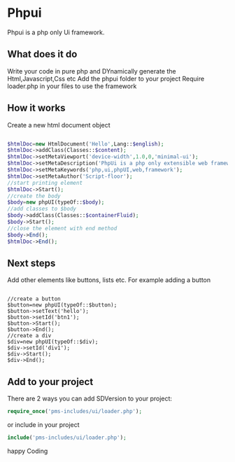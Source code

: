 # Phpui
Phpui is a php only Ui framework.<br>
## What does it do
Write your code in pure php and DYnamically generate the Html,Javascript,Css etc
Add the phpui folder to your project
Require loader.php in your files to use the framework
## How it works
Create a new html document object
```php

$htmlDoc=new HtmlDocument('Hello',Lang::$english);
$htmlDoc->addClass(Classes::$content);
$htmlDoc->setMetaViewport('device-width',1.0,0,'minimal-ui');
$htmlDoc->setMetaDescription('PhpUi is a php only extensible web framework');
$htmlDoc->setMetaKeywords('php,ui,phpUI,web,framework');
$htmlDoc->setMetaAuthor('Script-floor');
//start printing element
$htmlDoc->Start();
//create the body
$body=new phpUI(typeOf::$body);
//add classes to $body
$body->addClass(Classes::$containerFluid);
$body->Start();
//close the element with end method
$body->End();
$htmlDoc->End();
```
## Next steps

Add other elements like buttons, lists etc. For example adding a button

```

//create a button
$button=new phpUI(typeOf::$button);
$button->setText('hello');
$button->setId('btn1');
$button->Start();
$button->End();
//create a div
$div=new phpUI(typeOf::$div);
$div->setId('div1');
$div->Start();
$div->End();

```
## Add to your project

There are 2 ways you can add SDVersion to your project:
```php
require_once('pms-includes/ui/loader.php');

```
or include in your project

```php
include('pms-includes/ui/loader.php');
```
happy Coding